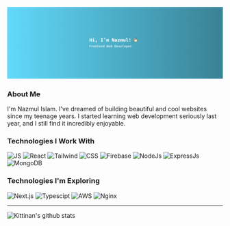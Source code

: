 <img alt="@ebnazmul's header image" src="https://github.com/ebnazmul/ebnazmul/blob/main/images/header.png"/>

<h3>About Me</h3>
<p>I'm Nazmul Islam. I've dreamed of building beautiful and cool websites since my teenage years. I started learning web development seriously last year, and I still find it incredibly enjoyable.</p>

<h3>Technologies I Work With</h3>
<p>
      <img
        alt="JS"
        src="https://img.shields.io/badge/Javascipt-c4ae08?style=flat-square&logo=javascript&logoColor=white " />
      <img
        alt="React"
        src="https://img.shields.io/badge/React-45b8d8?style=flat-square&logo=react&logoColor=white" />
      <img
        alt="Tailwind"
        src="https://img.shields.io/badge/Tailwind-06b6d4?style=flat-square&logo=tailwindcss&logoColor=white" />
      <img
        alt="CSS"
        src="https://img.shields.io/badge/CSS-1572B6?style=flat-square&logo=css3&logoColor=white" />
      <img
        alt="Firebase"
        src="https://img.shields.io/badge/Firebase-DD2C00?style=flat-square&logo=tailwindcss&logoColor=white" />
      <img
        alt="NodeJs"
        src="https://img.shields.io/badge/NodeJs-5FA04E?style=flat-square&logo=nodedotjs&logoColor=white" />
      <img
        alt="ExpressJs"
        src="https://img.shields.io/badge/ExpressJs-000000?style=flat-square&logo=express&logoColor=white" />
      <img
        alt="MongoDB"
        src="https://img.shields.io/badge/MongoDB-47A248?style=flat-square&logo=mongodb&logoColor=white" />
      
</p>

<h3>Technologies I'm Exploring</h3>
<p>
      <img
        alt="Next.js"
        src="https://img.shields.io/badge/Next.js-000000?style=flat-square&logo=nextdotjs&logoColor=white " />
      <img
        alt="Typescipt"
        src="https://img.shields.io/badge/Typescript-3178C6?style=flat-square&logo=typescrpt&logoColor=white" />
        <img
        alt="AWS"
        src="https://img.shields.io/badge/AWS-FF9900?style=flat-square&logo=amazonec2&logoColor=white" />
      <img
        alt="Nginx"
        src="https://img.shields.io/badge/Nginx-009639?style=flat-square&logo=nginx&logoColor=white" />
</p>


------------------
![Kittinan's github stats](https://github-readme-stats.vercel.app/api?username=ebnazmul&show_icons=true&title_color=fff&icon_color=79ff97&text_color=9f9f9f&bg_color=151515)
